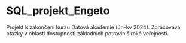 # SQL_projekt_Engeto
Projekt k zakončení kurzu Datová akademie (ún-kv 2024). Zpracovává otázky v oblasti dostupnosti základních potravin široké veřejnosti.
